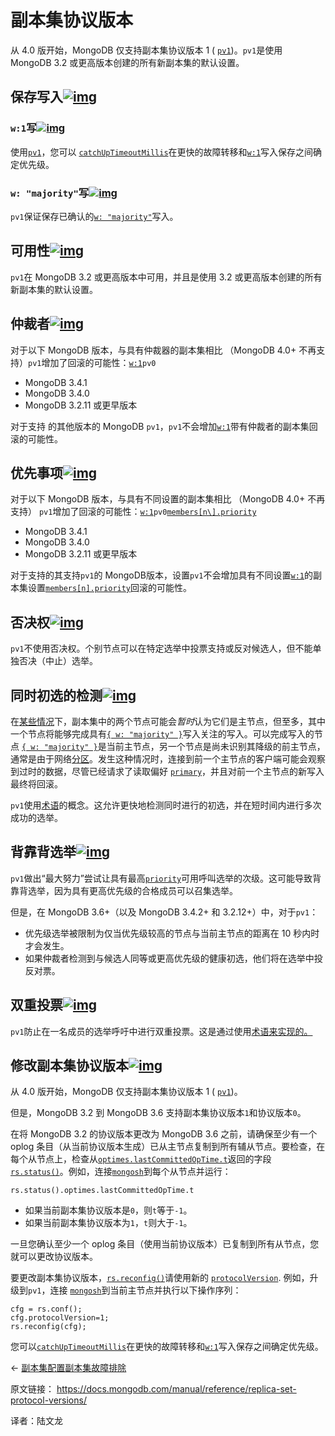 # 副本集协议版本

从 4.0 版开始，MongoDB 仅支持副本集协议版本 1 ( [`pv1`](https://www.mongodb.com/docs/manual/reference/replica-configuration/#mongodb-rsconf-rsconf.protocolVersion))。`pv1`是使用 MongoDB 3.2 或更高版本创建的所有新副本集的默认设置。

## 保存写入[![img](https://www.mongodb.com/docs/manual/assets/link.svg)](https://www.mongodb.com/docs/manual/reference/replica-set-protocol-versions/#preservation-of-writes)

### `w:1`写[![img](https://www.mongodb.com/docs/manual/assets/link.svg)](https://www.mongodb.com/docs/manual/reference/replica-set-protocol-versions/#w-1-writes)

使用[`pv1`](https://www.mongodb.com/docs/manual/reference/replica-configuration/#mongodb-rsconf-rsconf.protocolVersion)，您可以 [`catchUpTimeoutMillis`](https://www.mongodb.com/docs/manual/reference/replica-configuration/#mongodb-rsconf-rsconf.settings.catchUpTimeoutMillis)在更快的故障转移和[`w:1`](https://www.mongodb.com/docs/manual/reference/write-concern/#mongodb-writeconcern-writeconcern.-number-)写入保存之间确定优先级。

### `w: "majority"`写[![img](https://www.mongodb.com/docs/manual/assets/link.svg)](https://www.mongodb.com/docs/manual/reference/replica-set-protocol-versions/#w---majority--writes)

`pv1`保证保存已确认的[`w: "majority"`](https://www.mongodb.com/docs/manual/reference/write-concern/#mongodb-writeconcern-writeconcern.-majority-)写入。

## 可用性[![img](https://www.mongodb.com/docs/manual/assets/link.svg)](https://www.mongodb.com/docs/manual/reference/replica-set-protocol-versions/#availability)

`pv1`在 MongoDB 3.2 或更高版本中可用，并且是使用 3.2 或更高版本创建的所有新副本集的默认设置。

## 仲裁者[![img](https://www.mongodb.com/docs/manual/assets/link.svg)](https://www.mongodb.com/docs/manual/reference/replica-set-protocol-versions/#arbiters)

对于以下 MongoDB 版本，与具有仲裁器的副本集相比 （MongoDB 4.0+ 不再支持）`pv1`增加了回滚的可能性：[`w:1`](https://www.mongodb.com/docs/manual/reference/write-concern/#mongodb-writeconcern-writeconcern.-number-)`pv0`

- MongoDB 3.4.1
- MongoDB 3.4.0
- MongoDB 3.2.11 或更早版本

对于支持 的其他版本的 MongoDB `pv1`，`pv1`不会增加[`w:1`](https://www.mongodb.com/docs/manual/reference/write-concern/#mongodb-writeconcern-writeconcern.-number-)带有仲裁者的副本集回滚的可能性。

## 优先事项[![img](https://www.mongodb.com/docs/manual/assets/link.svg)](https://www.mongodb.com/docs/manual/reference/replica-set-protocol-versions/#priorities)

对于以下 MongoDB 版本，与具有不同设置的副本集相比 （MongoDB 4.0+ 不再支持） `pv1`增加了回滚的可能性：[`w:1`](https://www.mongodb.com/docs/manual/reference/write-concern/#mongodb-writeconcern-writeconcern.-number-)`pv0`[`members[n\].priority`](https://www.mongodb.com/docs/manual/reference/replica-configuration/#mongodb-rsconf-rsconf.members-n-.priority)

- MongoDB 3.4.1
- MongoDB 3.4.0
- MongoDB 3.2.11 或更早版本

对于支持的其支持`pv1`的 MongoDB版本，设置`pv1`不会增加具有不同设置[`w:1`](https://www.mongodb.com/docs/manual/reference/write-concern/#mongodb-writeconcern-writeconcern.-number-)的副本集设置[`members[n].priority`](https://www.mongodb.com/docs/manual/reference/replica-configuration/#mongodb-rsconf-rsconf.members-n-.priority)回滚的可能性。

## 否决权[![img](https://www.mongodb.com/docs/manual/assets/link.svg)](https://www.mongodb.com/docs/manual/reference/replica-set-protocol-versions/#vetoes)

`pv1`不使用否决权。个别节点可以在特定选举中投票支持或反对候选人，但不能单独否决（中止）选举。



## 同时初选的检测[![img](https://www.mongodb.com/docs/manual/assets/link.svg)](https://www.mongodb.com/docs/manual/reference/replica-set-protocol-versions/#detection-of-simultaneous-primaries)

在[某些情况](https://www.mongodb.com/docs/manual/core/read-preference-use-cases/#std-label-edge-cases)下，副本集中的两个节点可能会*暂时*认为它们是主节点，但至多，其中一个节点将能够完成具有[`{ w: "majority" }`](https://www.mongodb.com/docs/manual/reference/write-concern/#mongodb-writeconcern-writeconcern.-majority-)写入关注的写入。可以完成写入的节点 [`{ w: "majority" }`](https://www.mongodb.com/docs/manual/reference/write-concern/#mongodb-writeconcern-writeconcern.-majority-)是当前主节点，另一个节点是尚未识别其降级的前主节点，通常是由于网络[分区](https://www.mongodb.com/docs/manual/reference/glossary/#std-term-network-partition)。发生这种情况时，连接到前一个主节点的客户端可能会观察到过时的数据，尽管已经请求了读取偏好 [`primary`](https://www.mongodb.com/docs/manual/core/read-preference/#mongodb-readmode-primary)，并且对前一个主节点的新写入最终将回滚。

`pv1`使用[术语](https://www.mongodb.com/docs/manual/reference/glossary/#std-term-term)的概念。这允许更快地检测同时进行的初选，并在短时间内进行多次成功的选举。

## 背靠背选举[![img](https://www.mongodb.com/docs/manual/assets/link.svg)](https://www.mongodb.com/docs/manual/reference/replica-set-protocol-versions/#back-to-back-elections)

`pv1`做出“最大努力”尝试让具有最高[`priority`](https://www.mongodb.com/docs/manual/reference/replica-configuration/#mongodb-rsconf-rsconf.members-n-.priority)可用呼叫选举的次级。这可能导致背靠背选举，因为具有更高优先级的合格成员可以召集选举。

但是，在 MongoDB 3.6+（以及 MongoDB 3.4.2+ 和 3.2.12+）中，对于`pv1`：

- 优先级选举被限制为仅当优先级较高的节点与当前主节点的距离在 10 秒内时才会发生。
- 如果仲裁者检测到与候选人同等或更高优先级的健康初选，他们将在选举中投反对票。

## 双重投票[![img](https://www.mongodb.com/docs/manual/assets/link.svg)](https://www.mongodb.com/docs/manual/reference/replica-set-protocol-versions/#double-voting)

`pv1`防止在一名成员的选举呼吁中进行双重投票。这是通过使用[术语来实现的。](https://www.mongodb.com/docs/manual/reference/glossary/#std-term-term)



## 修改副本集协议版本[![img](https://www.mongodb.com/docs/manual/assets/link.svg)](https://www.mongodb.com/docs/manual/reference/replica-set-protocol-versions/#modify-replica-set-protocol-version)

从 4.0 版开始，MongoDB 仅支持副本集协议版本 1 ( [`pv1`](https://www.mongodb.com/docs/manual/reference/replica-configuration/#mongodb-rsconf-rsconf.protocolVersion))。

但是，MongoDB 3.2 到 MongoDB 3.6 支持副本集协议版本`1`和协议版本`0`。

在将 MongoDB 3.2 的协议版本更改为 MongoDB 3.6 之前，请确保至少有一个 oplog 条目（从当前协议版本生成）已从主节点复制到所有辅从节点。要检查，在每个从节点上，检查从[`optimes.lastCommittedOpTime.t`](https://www.mongodb.com/docs/manual/reference/command/replSetGetStatus/#mongodb-data-replSetGetStatus.optimes.lastCommittedOpTime)返回的字段 [`rs.status()`](https://www.mongodb.com/docs/manual/reference/method/rs.status/#mongodb-method-rs.status)。例如，连接[`mongosh`](https://www.mongodb.com/docs/mongodb-shell/#mongodb-binary-bin.mongosh)到每个从节点并运行：

```
rs.status().optimes.lastCommittedOpTime.t
```



- 如果当前副本集协议版本是`0`，则`t`等于`-1`。
- 如果当前副本集协议版本为`1`，`t`则大于`-1`。

一旦您确认至少一个 oplog 条目（使用当前协议版本）已复制到所有从节点，您就可以更改协议版本。

要更改副本集协议版本，[`rs.reconfig()`](https://www.mongodb.com/docs/manual/reference/method/rs.reconfig/#mongodb-method-rs.reconfig)请使用新的 [`protocolVersion`](https://www.mongodb.com/docs/manual/reference/replica-configuration/#mongodb-rsconf-rsconf.protocolVersion). 例如，升级到`pv1`，连接 [`mongosh`](https://www.mongodb.com/docs/mongodb-shell/#mongodb-binary-bin.mongosh)到当前主节点并执行以下操作序列：

```
cfg = rs.conf();
cfg.protocolVersion=1;
rs.reconfig(cfg);
```



您可以[`catchUpTimeoutMillis`](https://www.mongodb.com/docs/manual/reference/replica-configuration/#mongodb-rsconf-rsconf.settings.catchUpTimeoutMillis)在更快的故障转移和[`w:1`](https://www.mongodb.com/docs/manual/reference/write-concern/#mongodb-writeconcern-writeconcern.-number-)写入保存之间确定优先级。

←  [副本集配置](https://www.mongodb.com/docs/manual/reference/replica-configuration/)[副本集故障排除](https://www.mongodb.com/docs/manual/tutorial/troubleshoot-replica-sets/)





原文链接： https://docs.mongodb.com/manual/reference/replica-set-protocol-versions/

译者：陆文龙
